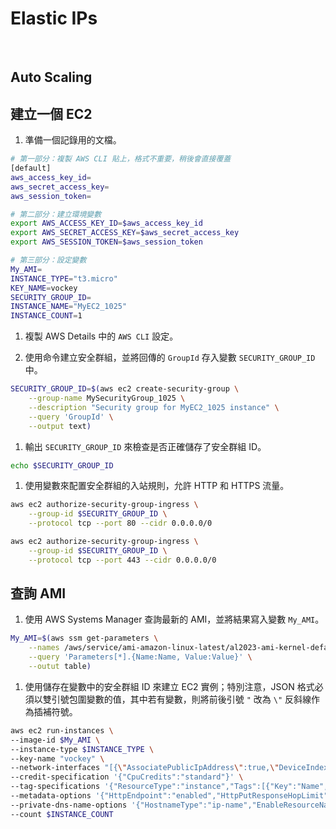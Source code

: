# Elastic IPs

<br>

## Auto Scaling




## 建立一個 EC2

1. 準備一個記錄用的文檔。

```bash
# 第一部分：複製 AWS CLI 貼上，格式不重要，稍後會直接覆蓋
[default]
aws_access_key_id=
aws_secret_access_key=
aws_session_token=

# 第二部分：建立環境變數
export AWS_ACCESS_KEY_ID=$aws_access_key_id
export AWS_SECRET_ACCESS_KEY=$aws_secret_access_key
export AWS_SESSION_TOKEN=$aws_session_token

# 第三部分：設定變數
My_AMI=
INSTANCE_TYPE="t3.micro"
KEY_NAME=vockey
SECURITY_GROUP_ID=
INSTANCE_NAME="MyEC2_1025"
INSTANCE_COUNT=1
```

1. 複製 AWS Details 中的 `AWS CLI` 設定。

2. 使用命令建立安全群組，並將回傳的 `GroupId` 存入變數 `SECURITY_GROUP_ID` 中。

```bash
SECURITY_GROUP_ID=$(aws ec2 create-security-group \
    --group-name MySecurityGroup_1025 \
    --description "Security group for MyEC2_1025 instance" \
    --query 'GroupId' \
    --output text)
```

1. 輸出 `SECURITY_GROUP_ID` 來檢查是否正確儲存了安全群組 ID。

```bash
echo $SECURITY_GROUP_ID
```



1. 使用變數來配置安全群組的入站規則，允許 HTTP 和 HTTPS 流量。

```bash
aws ec2 authorize-security-group-ingress \
    --group-id $SECURITY_GROUP_ID \
    --protocol tcp --port 80 --cidr 0.0.0.0/0

aws ec2 authorize-security-group-ingress \
    --group-id $SECURITY_GROUP_ID \
    --protocol tcp --port 443 --cidr 0.0.0.0/0
```

## 查詢 AMI

1. 使用 AWS Systems Manager 查詢最新的 AMI，並將結果寫入變數 `My_AMI`。

```bash
My_AMI=$(aws ssm get-parameters \
    --names /aws/service/ami-amazon-linux-latest/al2023-ami-kernel-default-x86_64 \
    --query 'Parameters[*].{Name:Name, Value:Value}' \
    --outut table)
```


1. 使用儲存在變數中的安全群組 ID 來建立 EC2 實例；特別注意，JSON 格式必須以雙引號包圍變數的值，其中若有變數，則將前後引號 `"` 改為 `\"` 反斜線作為插補符號。

```bash
aws ec2 run-instances \
--image-id $My_AMI \
--instance-type $INSTANCE_TYPE \
--key-name "vockey" \
--network-interfaces "[{\"AssociatePublicIpAddress\":true,\"DeviceIndex\":0,\"Groups\":[\"$SECURITY_GROUP_ID\"]}]" \
--credit-specification '{"CpuCredits":"standard"}' \
--tag-specifications '{"ResourceType":"instance","Tags":[{"Key":"Name","Value":"MyEC2_1025"}]}' \
--metadata-options '{"HttpEndpoint":"enabled","HttpPutResponseHopLimit":2,"HttpTokens":"required"}' \
--private-dns-name-options '{"HostnameType":"ip-name","EnableResourceNameDnsARecord":true,"EnableResourceNameDnsAAAARecord":false}' \
--count $INSTANCE_COUNT
```
